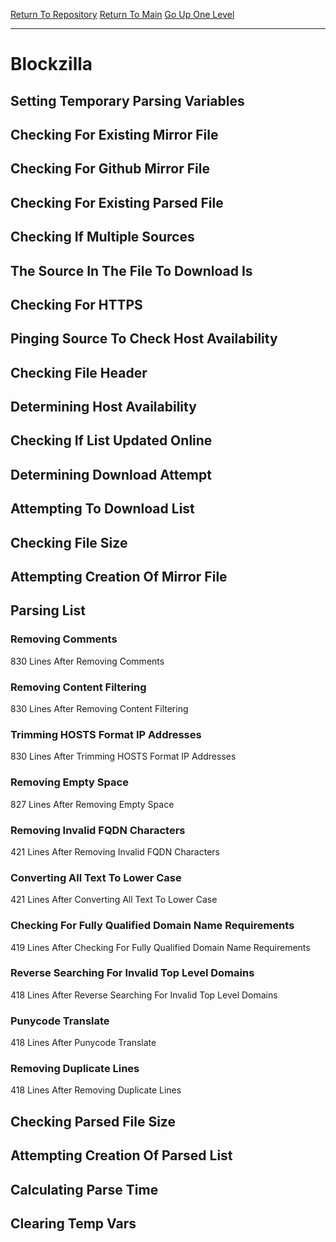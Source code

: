 [Return To Repository](https://github.com/deathbybandaid/piholeparser/)
[Return To Main](https://github.com/deathbybandaid/piholeparser/blob/master/RecentRunLogs/Mainlog.md)
[Go Up One Level](https://github.com/deathbybandaid/piholeparser/blob/master/RecentRunLogs/TopLevelScripts/30-Processing-External-Blacklists.md)
____________________________________
# Blockzilla
## Setting Temporary Parsing Variables
## Checking For Existing Mirror File
## Checking For Github Mirror File
## Checking For Existing Parsed File
## Checking If Multiple Sources
## The Source In The File To Download Is
## Checking For HTTPS
## Pinging Source To Check Host Availability
## Checking File Header
## Determining Host Availability
## Checking If List Updated Online
## Determining Download Attempt
## Attempting To Download List
## Checking File Size
## Attempting Creation Of Mirror File
## Parsing List
### Removing Comments
830 Lines After Removing Comments
### Removing Content Filtering
830 Lines After Removing Content Filtering
### Trimming HOSTS Format IP Addresses
830 Lines After Trimming HOSTS Format IP Addresses
### Removing Empty Space
827 Lines After Removing Empty Space
### Removing Invalid FQDN Characters
421 Lines After Removing Invalid FQDN Characters
### Converting All Text To Lower Case
421 Lines After Converting All Text To Lower Case
### Checking For Fully Qualified Domain Name Requirements
419 Lines After Checking For Fully Qualified Domain Name Requirements
### Reverse Searching For Invalid Top Level Domains
418 Lines After Reverse Searching For Invalid Top Level Domains
### Punycode Translate
418 Lines After Punycode Translate
### Removing Duplicate Lines
418 Lines After Removing Duplicate Lines
## Checking Parsed File Size
## Attempting Creation Of Parsed List
## Calculating Parse Time
## Clearing Temp Vars
